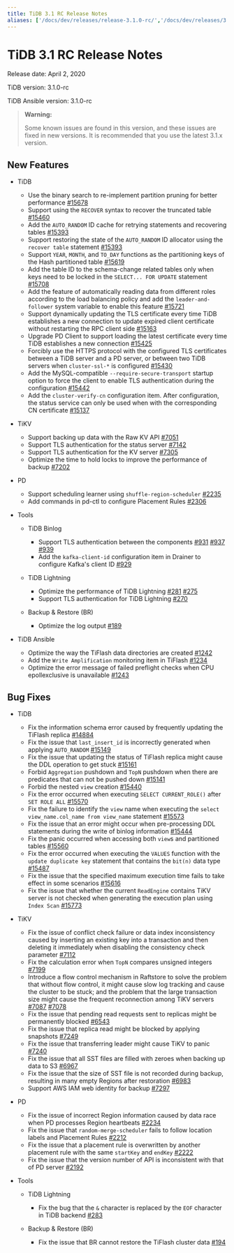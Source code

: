 ```yaml
---
title: TiDB 3.1 RC Release Notes
aliases: ['/docs/dev/releases/release-3.1.0-rc/','/docs/dev/releases/3.1.0-rc/']
---
```


# TiDB 3.1 RC Release Notes

Release date: April 2, 2020

TiDB version: 3.1.0-rc

TiDB Ansible version: 3.1.0-rc

> **Warning:**
>
> Some known issues are found in this version, and these issues are fixed in new versions. It is recommended that you use the latest 3.1.x version.

## New Features

+ TiDB

    - Use the binary search to re-implement partition pruning for better performance [#15678](https://github.com/pingcap/tidb/pull/15678)
    - Support using the `RECOVER` syntax to recover the truncated table [#15460](https://github.com/pingcap/tidb/pull/15460)
    - Add the `AUTO_RANDOM` ID cache for retrying statements and recovering tables [#15393](https://github.com/pingcap/tidb/pull/15393)
    - Support restoring the state of the `AUTO_RANDOM` ID allocator using the `recover table` statement [#15393](https://github.com/pingcap/tidb/pull/15393)
    - Support `YEAR`, `MONTH`, and `TO_DAY` functions as the partitioning keys of the Hash partitioned table [#15619](https://github.com/pingcap/tidb/pull/15619)
    - Add the table ID to the schema-change related tables only when keys need to be locked in the `SELECT... FOR UPDATE` statement [#15708](https://github.com/pingcap/tidb/pull/15708)
    - Add the feature of automatically reading data from different roles according to the load balancing policy and add the `leader-and-follower` system variable to enable this feature [#15721](https://github.com/pingcap/tidb/pull/15721)
    - Support dynamically updating the TLS certificate every time TiDB establishes a new connection to update expired client certificate without restarting the RPC client side [#15163](https://github.com/pingcap/tidb/pull/15163)
    - Upgrade PD Client to support loading the latest certificate every time TiDB establishes a new connection [#15425](https://github.com/pingcap/tidb/pull/15425)
    - Forcibly use the HTTPS protocol with the configured TLS certificates between a TiDB server and a PD server, or between two TiDB servers when `cluster-ssl-*` is configured [#15430](https://github.com/pingcap/tidb/pull/15430)
    - Add the MySQL-compatible `--require-secure-transport` startup option to force the client to enable TLS authentication during the configuration [#15442](https://github.com/pingcap/tidb/pull/15442)
    - Add the `cluster-verify-cn` configuration item. After configuration, the status service can only be used when with the corresponding CN certificate [#15137](https://github.com/pingcap/tidb/pull/15137)

+ TiKV

    - Support backing up data with the Raw KV API [#7051](https://github.com/tikv/tikv/pull/7051)
    - Support TLS authentication for the status server [#7142](https://github.com/tikv/tikv/pull/7142)
    - Support TLS authentication for the KV server [#7305](https://github.com/tikv/tikv/pull/7305)
    - Optimize the time to hold locks to improve the performance of backup [#7202](https://github.com/tikv/tikv/pull/7202)

+ PD

    - Support scheduling learner using `shuffle-region-scheduler` [#2235](https://github.com/pingcap/pd/pull/2235)
    - Add commands in pd-ctl to configure Placement Rules [#2306](https://github.com/pingcap/pd/pull/2306)

+ Tools

    - TiDB Binlog

        * Support TLS authentication between the components [#931](https://github.com/pingcap/tidb-binlog/pull/931) [#937](https://github.com/pingcap/tidb-binlog/pull/937) [#939](https://github.com/pingcap/tidb-binlog/pull/939)
        * Add the `kafka-client-id` configuration item in Drainer to configure Kafka's client ID [#929](https://github.com/pingcap/tidb-binlog/pull/929)

    - TiDB Lightning

        * Optimize the performance of TiDB Lightning [#281](https://github.com/pingcap/tidb-lightning/pull/281) [#275](https://github.com/pingcap/tidb-lightning/pull/275)
        * Support TLS authentication for TiDB Lightning [#270](https://github.com/pingcap/tidb-lightning/pull/270)

    - Backup & Restore (BR)

        * Optimize the log output [#189](https://github.com/pingcap/br/pull/189)

+ TiDB Ansible

    - Optimize the way the TiFlash data directories are created [#1242](https://github.com/pingcap/tidb-ansible/pull/1242)
    - Add the `Write Amplification` monitoring item in TiFlash [#1234](https://github.com/pingcap/tidb-ansible/pull/1234)
    - Optimize the error message of failed preflight checks when CPU epollexclusive is unavailable [#1243](https://github.com/pingcap/tidb-ansible/pull/1243)

## Bug Fixes

+ TiDB

    - Fix the information schema error caused by frequently updating the TiFlash replica [#14884](https://github.com/pingcap/tidb/pull/14884)
    - Fix the issue that `last_insert_id` is incorrectly generated when applying `AUTO_RANDOM` [#15149](https://github.com/pingcap/tidb/pull/15149)
    - Fix the issue that updating the status of TiFlash replica might cause the DDL operation to get stuck [#15161](https://github.com/pingcap/tidb/pull/15161)
    - Forbid `Aggregation` pushdown and `TopN` pushdown when there are predicates that can not be pushed down [#15141](https://github.com/pingcap/tidb/pull/15141)
    - Forbid the nested `view` creation [#15440](https://github.com/pingcap/tidb/pull/15440)
    - Fix the error occurred when executing `SELECT CURRENT_ROLE()` after `SET ROLE ALL` [#15570](https://github.com/pingcap/tidb/pull/15570)
    - Fix the failure to identify the `view` name when executing the `select view_name.col_name from view_name` statement [#15573](https://github.com/pingcap/tidb/pull/15573)
    - Fix the issue that an error might occur when pre-processing DDL statements during the write of binlog information [#15444](https://github.com/pingcap/tidb/pull/15444)
    - Fix the panic occurred when accessing both `view`s and partitioned tables [#15560](https://github.com/pingcap/tidb/pull/15560)
    - Fix the error occurred when executing the `VALUES` function with the `update duplicate key` statement that contains the `bit(n)` data type [#15487](https://github.com/pingcap/tidb/pull/15487)
    - Fix the issue that the specified maximum execution time fails to take effect in some scenarios [#15616](https://github.com/pingcap/tidb/pull/15616)
    - Fix the issue that whether the current `ReadEngine` contains TiKV server is not checked when generating the execution plan using `Index Scan` [#15773](https://github.com/pingcap/tidb/pull/15773)

+ TiKV

    - Fix the issue of conflict check failure or data index inconsistency caused by inserting an existing key into a transaction and then deleting it immediately when disabling the consistency check parameter [#7112](https://github.com/tikv/tikv/pull/7112)
    - Fix the calculation error when `TopN` compares unsigned integers [#7199](https://github.com/tikv/tikv/pull/7199)
    - Introduce a flow control mechanism in Raftstore to solve the problem that without flow control, it might cause slow log tracking and cause the cluster to be stuck; and the problem that the large transaction size might cause the frequent reconnection among TiKV servers [#7087](https://github.com/tikv/tikv/pull/7087) [#7078](https://github.com/tikv/tikv/pull/7078)
    - Fix the issue that pending read requests sent to replicas might be permanently blocked [#6543](https://github.com/tikv/tikv/pull/6543)
    - Fix the issue that replica read might be blocked by applying snapshots [#7249](https://github.com/tikv/tikv/pull/7249)
    - Fix the issue that transferring leader might cause TiKV to panic [#7240](https://github.com/tikv/tikv/pull/7240)
    - Fix the issue that all SST files are filled with zeroes when backing up data to S3 [#6967](https://github.com/tikv/tikv/pull/6967)
    - Fix the issue that the size of SST file is not recorded during backup, resulting in many empty Regions after restoration [#6983](https://github.com/tikv/tikv/pull/6983)
    - Support AWS IAM web identity for backup [#7297](https://github.com/tikv/tikv/pull/7297)

+ PD

    - Fix the issue of incorrect Region information caused by data race when PD processes Region heartbeats [#2234](https://github.com/pingcap/pd/pull/2234)
    - Fix the issue that `random-merge-scheduler` fails to follow location labels and Placement Rules [#2212](https://github.com/pingcap/pd/pull/2221)
    - Fix the issue that a placement rule is overwritten by another placement rule with the same `startKey` and `endKey` [#2222](https://github.com/pingcap/pd/pull/2222)
    - Fix the issue that the version number of API is inconsistent with that of PD server [#2192](https://github.com/pingcap/pd/pull/2192)

+ Tools

    - TiDB Lightning

        * Fix the bug that the `&` character is replaced by the `EOF` character in TiDB backend [#283](https://github.com/pingcap/tidb-lightning/pull/283)

    - Backup & Restore (BR)

        * Fix the issue that BR cannot restore the TiFlash cluster data [#194](https://github.com/pingcap/br/pull/194)
